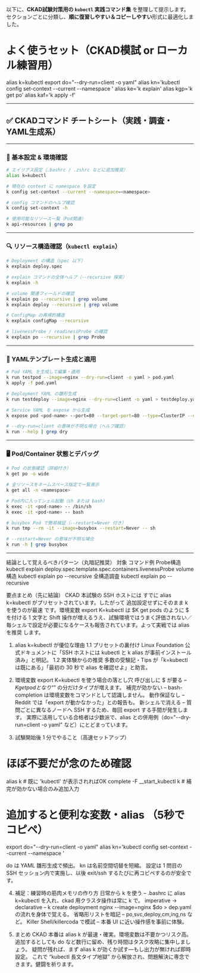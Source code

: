 以下に、**CKAD試験対策用の `kubectl` 実践コマンド集** を整理して提示します。  
セクションごとに分類し、**順に復習しやすい＆コピーしやすい**形式に最適化しました。


# よく使うセット（CKAD模試 or ローカル練習用）
alias k=kubectl
export do="--dry-run=client -o yaml"
alias kn='kubectl config set-context --current --namespace '
alias ke='k explain'
alias kgp='k get po'
alias kaf='k apply -f'

---

## ✅ CKADコマンド チートシート（実践・調査・YAML生成系）

---

### 🔧 基本設定 & 環境確認

```bash
# エイリアス設定（.bashrc / .zshrc などに追加推奨）
alias k=kubectl

# 現在の context に namespace を設定
k config set-context --current --namespace=<namespace>

# config コマンドのヘルプ確認
k config set-context -h

# 使用可能なリソース一覧（Pod関連）
k api-resources | grep po
```

---

### 🔍 リソース構造確認（`kubectl explain`）

```bash
# Deployment の構造（spec 以下）
k explain deploy.spec

# explain コマンドの全体ヘルプ（--recursive 探索）
k explain -h

# volume 関連フィールドの確認
k explain po --recursive | grep volume
k explain deploy --recursive | grep volume

# ConfigMap の再帰的構造
k explain configMap --recursive

# livenessProbe / readinessProbe の確認
k explain po --recursive | grep Probe
```

---

### 📄 YAMLテンプレート生成と適用

```bash
# Pod YAML を生成して編集・適用
k run testpod --image=nginx --dry-run=client -o yaml > pod.yaml
k apply -f pod.yaml

# Deployment YAML の雛形生成
k run testdeploy --image=nginx --dry-run=client -o yaml > testdeploy.yaml

# Service YAML を expose から生成
k expose pod <pod-name> --port=80 --target-port=80 --type=ClusterIP --dry-run=client -o yaml > service.yaml

# --dry-run=client の意味が不明な場合（ヘルプ確認）
k run --help | grep dry
```

---

### 🖥 Pod/Container 状態とデバッグ

```bash
# Pod の状態確認（詳細付き）
k get po -o wide

# 全リソースをネームスペース指定で一覧表示
k get all -n <namespace>

# Pod内に入ってシェル起動（sh または bash）
k exec -it <pod-name> -- /bin/sh
k exec -it <pod-name> -- bash

# busybox Pod で簡易検証（--restart=Never 付き）
k run tmp --rm -it --image=busybox --restart=Never -- sh

# --restart=Never の意味が不明な場合
k run -h | grep busybox
```

---

結論として覚えるべきパターン（丸暗記推奨）
対象	コマンド例
Probe構造	kubectl explain deploy.spec.template.spec.containers.livenessProbe
volume構造	kubectl explain po --recursive
全構造調査	kubectl explain po --recursive

要点まとめ（先に結論） CKAD 本試験の SSH ホストには すでに alias k=kubectl がプリセットされています。したがって 追加設定せずにそのまま k を使うのが最速 です。環境変数 export K=kubectl は $K get pods のように $ を付ける 1 文字と Shift 操作が増えるうえ、試験環境ではうまく評価されない／毎シェルで設定が必要になるケースも報告されています。よって実戦では alias を推奨 します。

1. alias k=kubectl が優位な理由
1.1 プリセットの裏付け
Linux Foundation 公式ドキュメントに「SSH ホストには kubectl と k alias が事前インストール済み」と明記。
1.2 実体験からの推奨
多数の受験記・Tips が「k=kubectl は既にある」「最初の 30 秒で alias を確認せよ」と助言。

2. 環境変数 export K=kubectl を使う場合の落とし穴
呼び出しに $ が要る – $K get pod となり “$” の分だけタイプが増えます。
補完が効かない – bash-completion は環境変数をコマンドとして認識しません。
動作保証なし – Reddit では「export が動かなかった」との報告も。
新シェルで消える – 質問ごとに異なるノードへ SSH するため、毎回 export する手間が発生します。
実際に活用している合格者は少数派で、alias との併用例（do="--dry-run=client -o yaml" など）にとどまっています。

3. 試験開始後 1 分でやること（高速セットアップ）
# ほぼ不要だが念のため確認
alias k        # 既に 'kubectl' が表示されればOK
complete -F __start_kubectl k   # 補完が効かない場合のみ追加入力
# 追加すると便利な変数・alias （5秒でコピペ）
export do="--dry-run=client -o yaml"
alias kn='kubectl config set-context --current --namespace '

do は YAML 雛形生成で頻出。
kn は名前空間切替を短縮。 設定は 1 問目の SSH セッション内で実施し、以後 exit/ssh するたびに再コピペするのが安全です。

4. 補足：練習時の筋肉メモリの作り方
日常から k を使う – .bashrc に alias k=kubectl を入れ、ckad 用クラスタ操作は常に k で。
imperative → declarative – k create deployment nginx --image=nginx $do > dep.yaml の流れを身体で覚える。
省略形リストを暗記 – po,svc,deploy,cm,ing,ns など。
Killer Shell/killercoda で模試 – 本番 UI に近い操作感を事前に体験。

5. まとめ
CKAD 本番は alias k が最速・確実。環境変数は不要かつリスク高。
追加するとしても do など数行に留め、残り時間はタスク攻略に集中しましょう。
疑問が残れば、まず alias k が効くか試す––もし出力が無ければ即時設定。
これで “kubectl 長文タイプ地獄” から解放され、問題解決に専念できます。健闘を祈ります。
